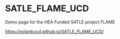 # SATLE_FLAME_UCD
Demo page for the HEA Funded SATLE project FLAME

https://nolankucd.github.io/SATLE_FLAME_UCD/
